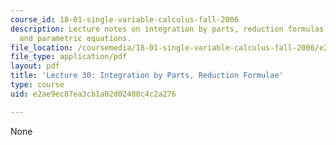 ```yaml
---
course_id: 18-01-single-variable-calculus-fall-2006
description: Lecture notes on integration by parts, reduction formulas, arc length,
  and parametric equations.
file_location: /coursemedia/18-01-single-variable-calculus-fall-2006/e2ae9ec87ea3cb1a02d02400c4c2a276_lec30.pdf
file_type: application/pdf
layout: pdf
title: 'Lecture 30: Integration by Parts, Reduction Formulae'
type: course
uid: e2ae9ec87ea3cb1a02d02400c4c2a276

---
```

None
